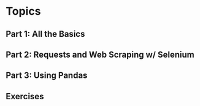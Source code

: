 # Topics

## Part 1: All the Basics

## Part 2: Requests and Web Scraping w/ Selenium

## Part 3: Using Pandas

## Exercises
